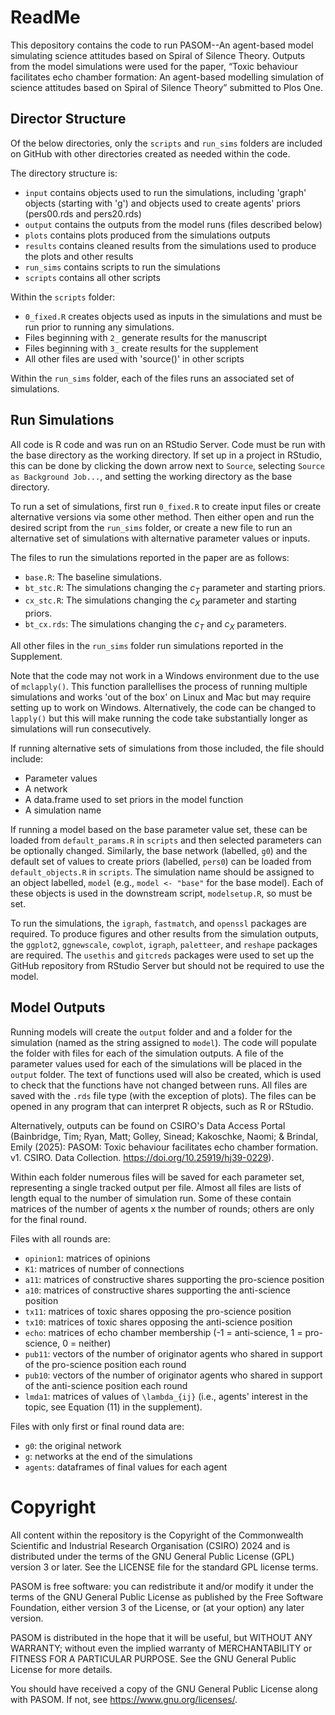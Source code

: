 # ReadMe

This depository contains the code to run PASOM--An agent-based model simulating science attitudes based on Spiral of Silence Theory. Outputs from the model simulations were used for the paper, “Toxic behaviour facilitates echo chamber formation: An agent-based modelling simulation of science attitudes based on Spiral of Silence Theory” submitted to Plos One.

## Director Structure

Of the below directories, only the `scripts` and `run_sims` folders are included on GitHub with other directories created as needed within the code.

The directory structure is:
- `input`		  contains objects used to run the simulations, including 'graph' objects (starting with 'g') and objects used to create agents' priors (pers00.rds and pers20.rds)
- `output`	  contains the outputs from the model runs (files described below)
- `plots`		  contains plots produced from the simulations outputs
- `results`	  contains cleaned results from the simulations used to produce the plots and other results
- `run_sims`	contains scripts to run the simulations
- `scripts`	  contains all other scripts

Within the `scripts` folder:
- `0_fixed.R` creates objects used as inputs in the simulations and must be run prior to running any simulations.
- Files beginning with `2_` generate results for the manuscript
- Files beginning with `3_` create results for the supplement
- All other files are used with 'source()' in other scripts

Within the `run_sims` folder, each of the files runs an associated set of simulations.

## Run Simulations

All code is R code and was run on an RStudio Server. Code must be run with the base directory as the working directory. If set up in a project in RStudio, this can be done by clicking the down arrow next to `Source`, selecting `Source as Background Job...`, and setting the working directory as the base directory.

To run a set of simulations, first run `0_fixed.R` to create input files or create alternative versions via some other method. Then either open and run the desired script from the `run_sims` folder, or create a new file to run an alternative set of simulations with alternative parameter values or inputs.

The files to run the simulations reported in the paper are as follows:

- `base.R`: The baseline simulations.
- `bt_stc.R`: The simulations changing the $c_T$ parameter and starting priors.
- `cx_stc.R`: The simulations changing the $c_X$ parameter and starting priors.
- `bt_cx.rds`: The simulations changing the $c_T$ and $c_X$ parameters.

All other files in the `run_sims` folder run simulations reported in the Supplement.

Note that the code may not work in a Windows environment due to the use of `mclapply()`. This function parallellises the process of running multiple simulations and works 'out of the box' on Linux and Mac but may require setting up to work on Windows. Alternatively, the code can be changed to `lapply()` but this will make running the code take substantially longer as simulations will run consecutively.

If running alternative sets of simulations from those included, the file should include:
- Parameter values
- A network
- A data.frame used to set priors in the model function
- A simulation name

If running a model based on the base parameter value set, these can be loaded from `default_params.R` in `scripts` and then selected parameters can be optionally changed. Similarly, the base network (labelled, `g0`) and the default set of values to create priors (labelled, `pers0`) can be loaded from `default_objects.R` in `scripts`. The simulation name should be assigned to an object labelled, `model` (e.g., `model <- "base"` for the base model). Each of these objects is used in the downstream script, `modelsetup.R`, so must be set.

To run the simulations, the `igraph`, `fastmatch`, and `openssl` packages are required. To produce figures and other results from the simulation outputs, the `ggplot2`, `ggnewscale`, `cowplot`, `igraph`, `paletteer`, and `reshape` packages are required. The `usethis` and `gitcreds` packages were used to set up the GitHub repository from RStudio Server but should not be required to use the model.

## Model Outputs

Running models will create the `output` folder and and a folder for the simulation (named as the string assigned to `model`). The code will populate the folder with files for each of the simulation outputs. A file of the parameter values used for each of the simulations will be placed in the `output` folder. The text of functions used will also be created, which is used to check that the functions have not changed between runs. All files are saved with the `.rds` file type (with the exception of plots). The files can be opened in any program that can interpret R objects, such as R or RStudio.

Alternatively, outputs can be found on CSIRO's Data Access Portal (Bainbridge, Tim; Ryan, Matt; Golley, Sinead; Kakoschke, Naomi; & Brindal, Emily (2025): PASOM: Toxic behaviour facilitates echo chamber formation. v1. CSIRO. Data Collection. https://doi.org/10.25919/hj39-0229).

Within each folder numerous files will be saved for each parameter set, representing a single tracked output per file. Almost all files are lists of length equal to the number of simulation run. Some of these contain matrices of the number of agents x the number of rounds; others are only for the final round.

Files with all rounds are:
- `opinion1`: matrices of opinions
- `K1`: matrices of number of connections
- `a11`: matrices of constructive shares supporting the pro-science position
- `a10`: matrices of constructive shares supporting the anti-science position
- `tx11`: matrices of toxic shares opposing the pro-science position
- `tx10`: matrices of toxic shares opposing the anti-science position
- `echo`: matrices of echo chamber membership (-1 = anti-science, 1 = pro-science, 0 = neither)
- `pub11`: vectors of the number of originator agents who shared in support of the pro-science position each round
- `pub10`: vectors of the number of originator agents who shared in support of the anti-science position each round
- `lmda1`: matrices of values of `\lambda_{ij}` (i.e., agents' interest in the topic, see Equation (11) in the supplement).

Files with only first or final round data are:
- `g0`: the original network
- `g`: networks at the end of the simulations
- `agents`: dataframes of final values for each agent

# Copyright

All content within the repository is the Copyright of the Commonwealth Scientific and Industrial Research Organisation (CSIRO) 2024 and is distributed under the terms of the GNU General Public License (GPL) version 3 or later. See the LICENSE file for the standard GPL license terms.

PASOM is free software: you can redistribute it and/or modify it under the terms of the GNU General Public License as published by the Free Software Foundation, either version 3 of the License, or (at your option) any later version.

PASOM is distributed in the hope that it will be useful, but WITHOUT ANY WARRANTY; without even the implied warranty of MERCHANTABILITY or FITNESS FOR A PARTICULAR PURPOSE. See the GNU General Public License for more details.

You should have received a copy of the GNU General Public License along with PASOM. If not, see <https://www.gnu.org/licenses/>.
